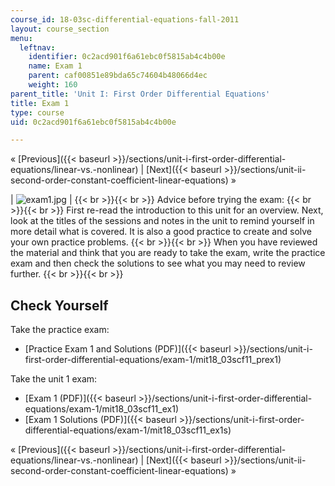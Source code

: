 ```yaml
---
course_id: 18-03sc-differential-equations-fall-2011
layout: course_section
menu:
  leftnav:
    identifier: 0c2acd901f6a61ebc0f5815ab4c4b00e
    name: Exam 1
    parent: caf00851e89bda65c74604b48066d4ec
    weight: 160
parent_title: 'Unit I: First Order Differential Equations'
title: Exam 1
type: course
uid: 0c2acd901f6a61ebc0f5815ab4c4b00e

---
```


« [Previous]({{< baseurl >}}/sections/unit-i-first-order-differential-equations/linear-vs.-nonlinear) | [Next]({{< baseurl >}}/sections/unit-ii-second-order-constant-coefficient-linear-equations) »

| ![exam1.jpg](/coursemedia/18-03sc-differential-equations-fall-2011/a850fa9dcda5349bc2706e7992943a30_exam1.jpg) |  {{< br >}}{{< br >}} Advice before trying the exam: {{< br >}}{{< br >}} First re-read the introduction to this unit for an overview. Next, look at the titles of the sessions and notes in the unit to remind yourself in more detail what is covered. It is also a good practice to create and solve your own practice problems. {{< br >}}{{< br >}} When you have reviewed the material and think that you are ready to take the exam, write the practice exam and then check the solutions to see what you may need to review further. {{< br >}}{{< br >}}  

Check Yourself
--------------

Take the practice exam:

*   [Practice Exam 1 and Solutions (PDF)]({{< baseurl >}}/sections/unit-i-first-order-differential-equations/exam-1/mit18_03scf11_prex1)

Take the unit 1 exam:

*   [Exam 1 (PDF)]({{< baseurl >}}/sections/unit-i-first-order-differential-equations/exam-1/mit18_03scf11_ex1)
*   [Exam 1 Solutions (PDF)]({{< baseurl >}}/sections/unit-i-first-order-differential-equations/exam-1/mit18_03scf11_ex1s)

« [Previous]({{< baseurl >}}/sections/unit-i-first-order-differential-equations/linear-vs.-nonlinear) | [Next]({{< baseurl >}}/sections/unit-ii-second-order-constant-coefficient-linear-equations) »
